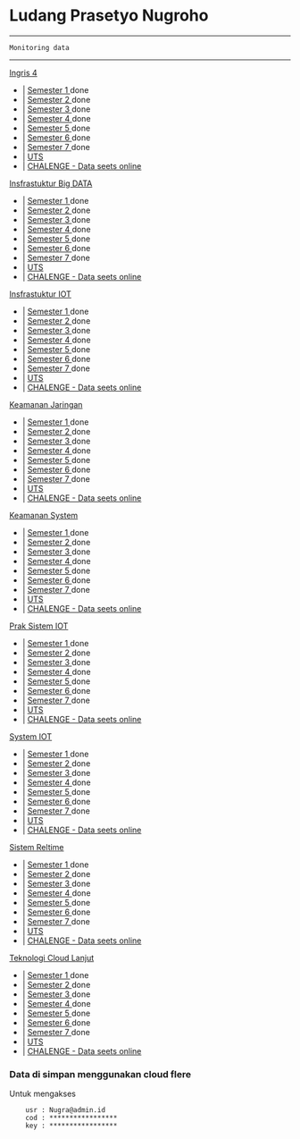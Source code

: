 # Ludang Prasetyo Nugroho
---
```
Monitoring data 
```
---

[Ingris 4](<B ingris 4>) </br>

- | [Semester 1 ](<>) done  
- | [Semester 2 ](<>) done  
- | [Semester 3 ](<>) done
- | [Semester 4 ](<>) done
- | [Semester 5 ](<>) done
- | [Semester 6 ](<>) done
- | [Semester 7 ](<>) done
- | [UTS ](<>)
- | [CHALENGE - Data seets online ](<>)

[Insfrastuktur Big DATA](<Insfrastuktur Big DATA>) </br>

- | [Semester 1 ](<>) done 
- | [Semester 2 ](<>) done
- | [Semester 3 ](<>) done
- | [Semester 4 ](<>) done
- | [Semester 5 ](<>) done
- | [Semester 6 ](<>) done
- | [Semester 7 ](<>) done
- | [UTS ](<>)
- | [CHALENGE - Data seets online ](<>)

[Insfrastuktur IOT](<Insfrastuktur IOT>) </br>

- | [Semester 1 ](<>) done 
- | [Semester 2 ](<>) done
- | [Semester 3 ](<>) done
- | [Semester 4 ](<>) done
- | [Semester 5 ](<>) done
- | [Semester 6 ](<>) done
- | [Semester 7 ](<>) done
- | [UTS ](<>)
- | [CHALENGE - Data seets online ](<>)

[Keamanan Jaringan](<Keamanan Jaringan>) </br>

- | [Semester 1 ](<>) done 
- | [Semester 2 ](<>) done
- | [Semester 3 ](<>) done
- | [Semester 4 ](<>) done
- | [Semester 5 ](<>) done
- | [Semester 6 ](<>) done
- | [Semester 7 ](<>) done
- | [UTS ](<>)
- | [CHALENGE - Data seets online ](<>)

[Keamanan System](<Keamanan System>) </br>

- | [Semester 1 ](<>) done 
- | [Semester 2 ](<>) done
- | [Semester 3 ](<>) done
- | [Semester 4 ](<>) done
- | [Semester 5 ](<>) done
- | [Semester 6 ](<>) done
- | [Semester 7 ](<>) done
- | [UTS ](<>)
- | [CHALENGE - Data seets online ](<>)

[Prak Sistem IOT](<Prak Sistem IOT>) </br>

- | [Semester 1 ](<>) done 
- | [Semester 2 ](<>) done
- | [Semester 3 ](<>) done
- | [Semester 4 ](<>) done
- | [Semester 5 ](<>) done
- | [Semester 6 ](<>) done
- | [Semester 7 ](<>) done
- | [UTS ](<>)
- | [CHALENGE - Data seets online ](<>)

[System IOT](<Sistem IOT>) </br>

- | [Semester 1 ](<>) done 
- | [Semester 2 ](<>) done
- | [Semester 3 ](<>) done
- | [Semester 4 ](<>) done
- | [Semester 5 ](<>) done
- | [Semester 6 ](<>) done
- | [Semester 7 ](<>) done
- | [UTS ](<>)
- | [CHALENGE - Data seets online ](<>)

[Sistem Reltime](<Sistem Reltime>) </br>

- | [Semester 1 ](<>) done 
- | [Semester 2 ](<>) done
- | [Semester 3 ](<>) done
- | [Semester 4 ](<>) done
- | [Semester 5 ](<>) done
- | [Semester 6 ](<>) done
- | [Semester 7 ](<>) done
- | [UTS ](<>)
- | [CHALENGE - Data seets online ](<>)

[Teknologi Cloud Lanjut](<Teknologi Cloud Lanjut>) </br>

- | [Semester 1 ](<>) done 
- | [Semester 2 ](<>) done
- | [Semester 3 ](<>) done
- | [Semester 4 ](<>) done
- | [Semester 5 ](<>) done
- | [Semester 6 ](<>) done
- | [Semester 7 ](<>) done
- | [UTS ](<>)
- | [CHALENGE - Data seets online ](<>)

### Data di simpan menggunakan cloud flere 

Untuk mengakses 

```
    usr : Nugra@admin.id
    cod : *****************
    key : *****************
```